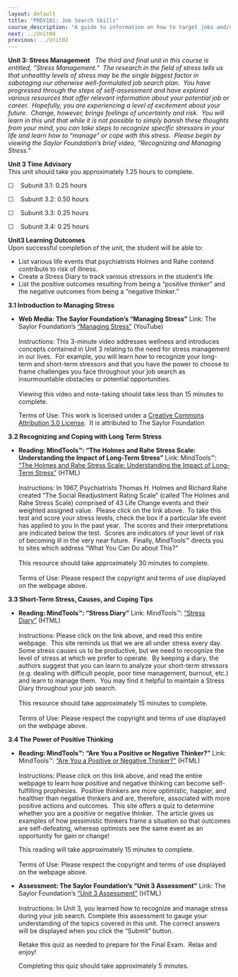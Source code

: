 ```yaml
---
layout: default
title: "PRDV101: Job Search Skills"
course_description: "A guide to information on how to target jobs and/or careers that are desirable and realistic for you and that fill a need for employers in today’s challenging job market."
next: ../Unit04
previous: ../Unit02
---
```

**Unit 3: Stress Management** <span id="3"></span> 
*The third and final unit in this course is entitled, “Stress
Management.”  The research in the field of stress tells us that
unhealthy levels of stress may be the single biggest factor in
sabotaging our otherwise well-formulated job search plan.  You have
progressed through the steps of self-assessment and have explored
various resources that offer relevant information about your potential
job or career.  Hopefully, you are experiencing a level of excitement
about your future.  Change, however, brings feelings of uncertainty and
risk.  You will learn in this unit that while it is not possible to
simply banish these thoughts from your mind, you can take steps to
recognize specific stressors in your life and learn how to “manage” or
cope with this stress.  Please begin by viewing the Saylor Foundation’s
brief video, “Recognizing and Managing Stress.”*

**Unit 3 Time Advisory**  
This unit should take you approximately 1.25 hours to complete.  
  
 ☐    Subunit 3.1: 0.25 hours  
  
 ☐    Subunit 3.2: 0.50 hours  
  
 ☐    Subunit 3.3: 0.25 hours  
  
 ☐    Subunit 3.4: 0.25 hours

**Unit3 Learning Outcomes**  
Upon successful completion of the unit, the student will be able to:  
-   List various life events that psychiatrists Holmes and Rahe contend
    contribute to risk of illness.
-   Create a Stress Diary to track various stressors in the student’s
    life.
-   List the positive outcomes resulting from being a “positive thinker”
    and the negative outcomes from being a “negative thinker.”

**3.1 Introduction to Managing Stress** <span id="3.1"></span> 
-   **Web Media: The Saylor Foundation’s “Managing Stress”**
    Link: The Saylor Foundation’s [“Managing
    Stress”](http://www.youtube.com/watch?v=yEq4FUqRmT4) (YouTube)  
        
     Instructions: This 3-minute video addresses wellness and introduces
    concepts contained in Unit 3 relating to the need for stress
    management in our lives.  For example, you will learn how to
    recognize your long-term and short-term stressors and that you have
    the power to choose to frame challenges you face throughout your job
    search as insurmountable obstacles or potential opportunities.  
        
     Viewing this video and note-taking should take less than 15 minutes
    to complete.  
      
     Terms of Use: This work is licensed under a [Creative Commons
    Attribution 3.0
    License](http://creativecommons.org/licenses/by/3.0/).  It is
    attributed to The Saylor Foundation

**3.2 Recognizing and Coping with Long Term Stress** <span
id="3.2"></span> 
-   **Reading: MindTools™: “The Holmes and Rahe Stress Scale:
    Understanding the Impact of Long-Term Stress”**
    Link: MindTools™: [“The Holmes and Rahe Stress Scale: Understanding
    the Impact of Long-Term
    Stress”](http://www.mindtools.com/pages/article/newTCS_82.htm) (HTML)  
        
     Instructions: In 1967, Psychiatrists Thomas H. Holmes and Richard
    Rahe created “The Social Readjustment Rating Scale” (called The
    Holmes and Rahe Stress Scale) comprised of 43 Life Change events and
    their weighted assigned value.  Please click on the link above.  To
    take this test and score your stress levels, check the box if a
    particular life event has applied to you in the past year.  The
    scores and their interpretations are indicated below the test. 
    Scores are indicators of your level of risk of becoming ill in the
    very near future.  Finally, MindTools™ directs you to sites which
    address “What You Can Do about This?”    
        
     This resource should take approximately 30 minutes to complete.  
        
     Terms of Use: Please respect the copyright and terms of use
    displayed on the webpage above.

**3.3 Short-Term Stress, Causes, and Coping Tips** <span
id="3.3"></span> 
-   **Reading: MindTools™: “Stress Diary”**
    Link: MindTools™: [“Stress
    Diary”](http://www.mindtools.com/pages/article/newTCS_01.htm) (HTML)  
        
     Instructions: Please click on the link above, and read this entire
    webpage.  This site reminds us that we are all under stress every
    day.  Some stress causes us to be productive, but we need to
    recognize the level of stress at which we prefer to operate.  By
    keeping a diary, the authors suggest that you can learn to analyze
    your short-term stressors (e.g. dealing with difficult people, poor
    time management, burnout, etc.) and learn to manage them.  You may
    find it helpful to maintain a Stress Diary throughout your job
    search.   
        
     This resource should take approximately 15 minutes to complete.  
        
     Terms of Use: Please respect the copyright and terms of use
    displayed on the webpage above.

**3.4 The Power of Positive Thinking** <span id="3.4"></span> 
-   **Reading: MindTools™: “Are You a Positive or Negative Thinker?”**
    Link:  MindTools™: [“Are You a Positive or Negative
    Thinker?”](http://www.mindtools.com/pages/article/newTCS_89.htm) (HTML)  
        
     Instructions: Please click on this link above, and read the entire
    webpage to learn how positive and negative thinking can become
    self-fulfilling prophesies.  Positive thinkers are more optimistic,
    happier, and healthier than negative thinkers and are, therefore,
    associated with more positive actions and outcomes.  This site
    offers a quiz to determine whether you are a positive or negative
    thinker.  The article gives us examples of how pessimistic thinkers
    frame a situation so that outcomes are self-defeating, whereas
    optimists see the same event as an opportunity for gain or
    change!   
      
     This reading will take approximately 15 minutes to complete.  
        
     Terms of Use: Please respect the copyright and terms of use
    displayed on the webpage above.

-   **Assessment: The Saylor Foundation’s “Unit 3 Assessment”**
    Link: The Saylor Foundation’s [“Unit 3
    Assessment”](http://school.saylor.org/mod/quiz/view.php?id=1514) (HTML)  
        
     Instructions: In Unit 3, you learned how to recognize and manage
    stress during your job search. Complete this assessment to gauge
    your understanding of the topics covered in this unit. The correct
    answers will be displayed when you click the “Submit” button.  
      
     Retake this quiz as needed to prepare for the Final Exam.  Relax
    and enjoy!   
      
     Completing this quiz should take approximately 5 minutes.


